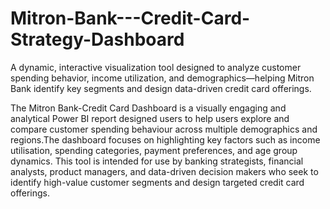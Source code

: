# Mitron-Bank---Credit-Card-Strategy-Dashboard


A dynamic, interactive visualization tool designed to analyze customer spending behavior, income utilization, and demographics—helping Mitron Bank identify key segments and design data-driven credit card offerings.


The Mitron Bank-Credit Card Dashboard is a visually engaging and analytical Power BI report designed users to help users explore and compare customer spending behaviour across multiple demographics and regions.The dashboard focuses on highlighting key factors such as income utilisation, spending categories, payment preferences, and age group dynamics. This tool is intended for use by banking strategists, financial analysts, product managers, and data-driven decision makers who seek to identify high-value customer segments and design targeted credit card offerings.
